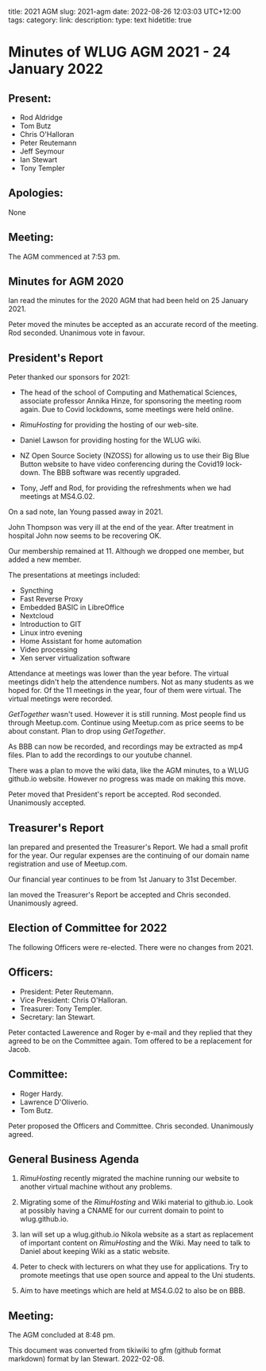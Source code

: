 title: 2021 AGM
slug: 2021-agm
date: 2022-08-26 12:03:03 UTC+12:00
tags: 
category: 
link: 
description: 
type: text
hidetitle: true

# Minutes of WLUG AGM 2021 - 24 January 2022

## Present:

-   Rod Aldridge
-   Tom Butz
-   Chris O'Halloran
-   Peter Reutemann
-   Jeff Seymour
-   Ian Stewart
-   Tony Templer

## Apologies:

None

## Meeting:

The AGM commenced at 7:53 pm.

## Minutes for AGM 2020

Ian read the minutes for the 2020 AGM that had been held on 25 January
2021.

Peter moved the minutes be accepted as an accurate record of the
meeting. Rod seconded. Unanimous vote in favour.

## President's Report

Peter thanked our sponsors for 2021:

-   The head of the school of Computing and Mathematical Sciences,
    associate professor Annika Hinze, for sponsoring the meeting room
    again. Due to Covid lockdowns, some meetings were held online.

-   *RimuHosting* for providing the hosting of our web-site.

-   Daniel Lawson for providing hosting for the WLUG wiki.

-   NZ Open Source Society (NZOSS) for allowing us to use their Big Blue
    Button website to have video conferencing during the Covid19
    lock-down. The BBB software was recently upgraded.

-   Tony, Jeff and Rod, for providing the refreshments when we had
    meetings at MS4.G.02.

On a sad note, Ian Young passed away in 2021.

John Thompson was very ill at the end of the year. After treatment in
hospital John now seems to be recovering OK.

Our membership remained at 11. Although we dropped one member, but added
a new member.

The presentations at meetings included:

-   Syncthing
-   Fast Reverse Proxy
-   Embedded BASIC in LibreOffice
-   Nextcloud
-   Introduction to GIT
-   Linux intro evening
-   Home Assistant for home automation
-   Video processing
-   Xen server virtualization software

Attendance at meetings was lower than the year before. The virtual
meetings didn't help the attendence numbers. Not as many students as we
hoped for. Of the 11 meetings in the year, four of them were virtual.
The virtual meetings were recorded.

*GetTogether* wasn't used. However it is still running. Most people
find us through Meetup.com. Continue using Meetup.com as price seems to
be about constant. Plan to drop using *GetTogether*.

As BBB can now be recorded, and recordings may be extracted as mp4
files. Plan to add the recordings to our youtube channel.

There was a plan to move the wiki data, like the AGM minutes, to a WLUG
github.io website. However no progress was made on making this move.

Peter moved that President's report be accepted. Rod seconded.
Unanimously accepted.

## Treasurer's Report

Ian prepared and presented the Treasurer's Report. We had a small
profit for the year. Our regular expenses are the continuing of our
domain name registration and use of Meetup.com.

Our financial year continues to be from 1st January to 31st December.

Ian moved the Treasurer's Report be accepted and Chris seconded.
Unanimously agreed.

## Election of Committee for 2022

The following Officers were re-elected. There were no changes from 2021.

## Officers:

-   President: Peter Reutemann.
-   Vice President: Chris O'Halloran.
-   Treasurer: Tony Templer.
-   Secretary: Ian Stewart.

Peter contacted Lawerence and Roger by e-mail and they replied that they
agreed to be on the Committee again. Tom offered to be a replacement for
Jacob.

## Committee:

-   Roger Hardy.
-   Lawrence D'Oliverio.
-   Tom Butz.

Peter proposed the Officers and Committee. Chris seconded. Unanimously
agreed.

## General Business Agenda

1.  *RimuHosting* recently migrated the machine running our website to
    another virtual machine without any problems.

2.  Migrating some of the *RimuHosting* and Wiki material to github.io.
    Look at possibly having a CNAME for our current domain to point to
    wlug.github.io.

3.  Ian will set up a wlug.github.io Nikola website as a start as
    replacement of important content on *RimuHosting* and the Wiki. May
    need to talk to Daniel about keeping Wiki as a static website.

4.  Peter to check with lecturers on what they use for applications. Try
    to promote meetings that use open source and appeal to the Uni
    students.

5.  Aim to have meetings which are held at MS4.G.02 to also be on BBB.

## Meeting:

The AGM concluded at 8:48 pm.


This document was converted from tikiwiki to gfm (github format markdown) format by Ian Stewart. 2022-02-08.

